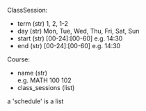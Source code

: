 ClassSession:
  - term  (str) 1, 2, 1-2
  - day   (str) Mon, Tue, Wed, Thu, Fri, Sat, Sun
  - start (str) [00-24]:[00-60] e.g. 14:30
  - end   (str) [00-24]:[00-60] e.g. 14:30

Course:
  - name (str) <DEPT> <LEVEL> <SECTION> e.g. MATH 100 102
  - class_sessions (list<ClassSession>)

a 'schedule' is a list<Course>
